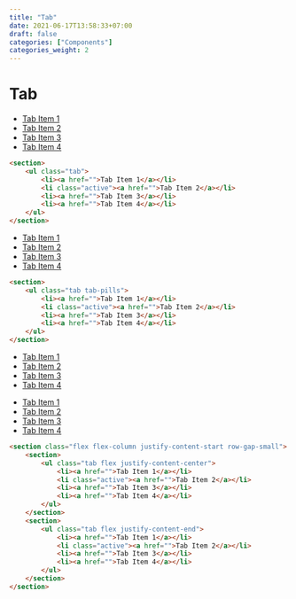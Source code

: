 ```yaml
---
title: "Tab"
date: 2021-06-17T13:58:33+07:00
draft: false
categories: ["Components"]
categories_weight: 2
---
```


# Tab

<section>
    <ul class="tab">
        <li><a href="">Tab Item 1</a></li>
        <li class="active"><a href="">Tab Item 2</a></li>
        <li><a href="">Tab Item 3</a></li>
        <li><a href="">Tab Item 4</a></li>
    </ul>
</section>

``` html
<section>
    <ul class="tab">
        <li><a href="">Tab Item 1</a></li>
        <li class="active"><a href="">Tab Item 2</a></li>
        <li><a href="">Tab Item 3</a></li>
        <li><a href="">Tab Item 4</a></li>
    </ul>
</section>
```

<section>
    <ul class="tab tab-pills">
        <li><a href="">Tab Item 1</a></li>
        <li class="active"><a href="">Tab Item 2</a></li>
        <li><a href="">Tab Item 3</a></li>
        <li><a href="">Tab Item 4</a></li>
    </ul>
</section>

``` html
<section>
    <ul class="tab tab-pills">
        <li><a href="">Tab Item 1</a></li>
        <li class="active"><a href="">Tab Item 2</a></li>
        <li><a href="">Tab Item 3</a></li>
        <li><a href="">Tab Item 4</a></li>
    </ul>
</section>
```

<section class="flex flex-column justify-content-start row-gap-small">
    <section>
        <ul class="tab flex justify-content-center">
            <li><a href="">Tab Item 1</a></li>
            <li class="active"><a href="">Tab Item 2</a></li>
            <li><a href="">Tab Item 3</a></li>
            <li><a href="">Tab Item 4</a></li>
        </ul>
    </section>
    <section>
        <ul class="tab flex justify-content-end">
            <li><a href="">Tab Item 1</a></li>
            <li class="active"><a href="">Tab Item 2</a></li>
            <li><a href="">Tab Item 3</a></li>
            <li><a href="">Tab Item 4</a></li>
        </ul>
    </section>
</section>

``` html
<section class="flex flex-column justify-content-start row-gap-small">
    <section>
        <ul class="tab flex justify-content-center">
            <li><a href="">Tab Item 1</a></li>
            <li class="active"><a href="">Tab Item 2</a></li>
            <li><a href="">Tab Item 3</a></li>
            <li><a href="">Tab Item 4</a></li>
        </ul>
    </section>
    <section>
        <ul class="tab flex justify-content-end">
            <li><a href="">Tab Item 1</a></li>
            <li class="active"><a href="">Tab Item 2</a></li>
            <li><a href="">Tab Item 3</a></li>
            <li><a href="">Tab Item 4</a></li>
        </ul>
    </section>
</section>
```